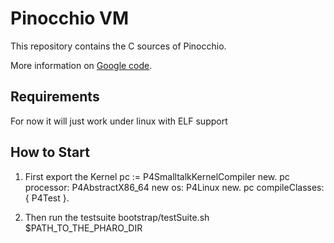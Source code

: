 Pinocchio VM
============

This repository contains the C sources of Pinocchio.

More information on [Google code](http://code.google.com/p/pinocchiovm/).


Requirements
------------

For now it will just work under linux with ELF support

How to Start
------------

1. First export the Kernel
    pc := P4SmalltalkKernelCompiler new.
    pc processor: P4AbstractX86_64 new os: P4Linux new.
    pc compileClasses: { P4Test }.

2. Then run the testsuite
    bootstrap/testSuite.sh $PATH_TO_THE_PHARO_DIR
